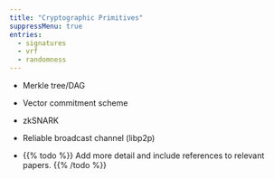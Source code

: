 ```yaml
---
title: "Cryptographic Primitives"
suppressMenu: true
entries:
  - signatures
  - vrf
  - randomness
---
```


  - Merkle tree/DAG
  - Vector commitment scheme
  - zkSNARK
  - Reliable broadcast channel (libp2p)

  - {{% todo %}} Add more detail and include references to relevant papers. {{% /todo %}}
